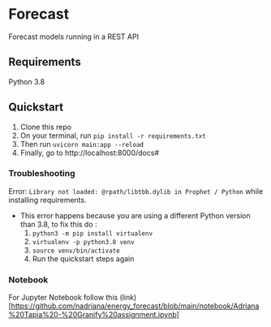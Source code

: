 # Forecast

Forecast models running in a REST API

## Requirements

Python 3.8

## Quickstart

1. Clone this repo
2. On your terminal, run `pip install -r requirements.txt`
3. Then run `uvicorn main:app --reload`
4. Finally, go to http://localhost:8000/docs#

### Troubleshooting

Error: `Library not loaded: @rpath/libtbb.dylib in Prophet / Python` while installing requirements.

- This error happens because you are using a different Python version than 3.8, to fix this do :
  1. `python3 -m pip install virtualenv`
  2. `virtualenv -p python3.8 venv`
  3. `source venv/bin/activate`
  4. Run the quickstart steps again


### Notebook
For Jupyter Notebook follow this (link)[https://github.com/nadriana/energy_forecast/blob/main/notebook/Adriana%20Tapia%20-%20Granify%20assignment.ipynb]